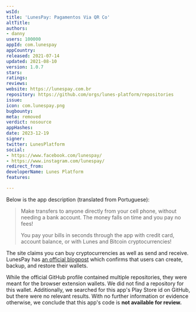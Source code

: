 ```yaml
---
wsId: 
title: 'LunesPay: Pagamentos Via QR Co'
altTitle: 
authors:
- danny
users: 100000
appId: com.lunespay
appCountry: 
released: 2021-07-14
updated: 2021-08-10
version: 1.0.7
stars: 
ratings: 
reviews: 
website: https://lunespay.com.br
repository: https://github.com/orgs/lunes-platform/repositories
issue: 
icon: com.lunespay.png
bugbounty: 
meta: removed
verdict: nosource
appHashes: 
date: 2023-12-19
signer: 
twitter: LunesPlatform
social:
- https://www.facebook.com/lunespay/
- https://www.instagram.com/lunespay/
redirect_from: 
developerName: Lunes Platform
features: 

---
```


Below is the app description (translated from Portuguese):

> Make transfers to anyone directly from your cell phone, without needing a bank account. The money falls on time and you pay no fees!
>
> You pay your bills in seconds through the app with credit card, account balance, or with Lunes and Bitcoin cryptocurrencies!

The site claims you can buy cryptocurrencies as well as send and receive. LunesPay has [an official blogpost](https://blog.lunes.io/gestao-de-seed-no-app-lunespay-uma-nova-forma-de-protecao-a-mesma-seguranca-de-sempre/) which confirms that users can create, backup, and restore their wallets.

While the official GitHub profile contained multiple repositories, they were meant for the browser extension wallets. We did not find a repository for this wallet. Additionally, we searched for this app's Play Store id on GitHub, but there were no relevant results. With no further information or evidence otherwise, we conclude that this app's code is **not available for review.**

